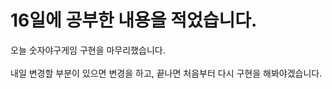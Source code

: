 # 16일에 공부한 내용을 적었습니다.
오늘 숫자야구게임 구현을 마무리했습니다.<br><br>
내일 변경할 부분이 있으면 변경을 하고, 끝나면 처음부터 다시 구현을 해봐야겠습니다.
